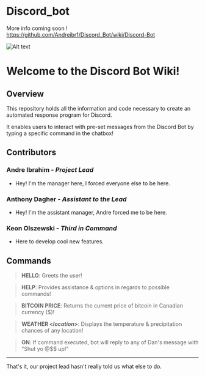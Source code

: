 # Discord_bot

More info coming soon !
https://github.com/Andreibr1/Discord_Bot/wiki/Discord-Bot

![Alt text](https://cdn0.tnwcdn.com/wp-content/blogs.dir/1/files/2019/05/Discord-Featured-796x417.jpg?raw=true "Title")

# Welcome to the Discord Bot Wiki!
## Overview
This repository holds all the information and code necessary to create an automated response program for Discord.

It enables users to interact with pre-set messages from the Discord Bot by typing a specific command in the chatbox!

## Contributors
### **Andre Ibrahim - _Project Lead_**
* Hey! I'm the manager here, I forced everyone else to be here.


### **Anthony Dagher - _Assistant to the Lead_** 
* Hey! I'm the assistant manager, Andre forced me to be here.

### **Keon Olszewski - _Third in Command_** 
* Here to develop cool new features.

## Commands
> **HELLO**: Greets the user!

> **HELP**: Provides assistance & options in regards to possible commands!

> **BITCOIN PRICE**: Returns the current price of bitcoin in Canadian currency ($)!

> **WEATHER <_location_>**: Displays the temperature & precipitation chances of any location!

> **ON**: If command executed, bot will reply to any of Dan's message with "Shut yo @$$ up!"

***
That's it, our project lead hasn't really told us what else to do.
